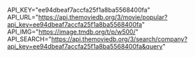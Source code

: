 API_KEY="ee94dbeaf7accfa25f1a8ba5568400fa"
API_URL="https://api.themoviedb.org/3/movie/popular?api_key=ee94dbeaf7accfa25f1a8ba5568400fa"
API_IMG="https://image.tmdb.org/t/p/w500/"
API_SEARCH="https://api.themoviedb.org/3/search/company?api_key=ee94dbeaf7accfa25f1a8ba5568400fa&query"